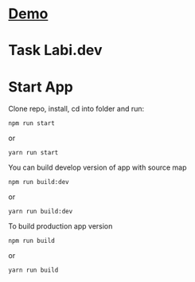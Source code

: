 # [Demo](https://creatorbon.github.io/task_labi_dev/)

# Task Labi.dev

# Start App
Clone repo, install, cd into folder and run:
```git
npm run start
```
or
```git
yarn run start
```
You can build develop version of app with source map
```git
npm run build:dev
```
or
```git
yarn run build:dev
```
To build production app version
```git
npm run build
```
or
```git
yarn run build
```
